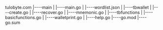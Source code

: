 tulobyte.com
|----main
|        |----main.go
|        |----wordlist.json
|
|----tbwallet
|        |----create.go
|        |----recover.go
|        |----mnemonic.go
|
|----tbfunctions
|        |----basicfunctions.go
|        |----walletprint.go
|        |----help.go
|----go.mod
|----go.sum